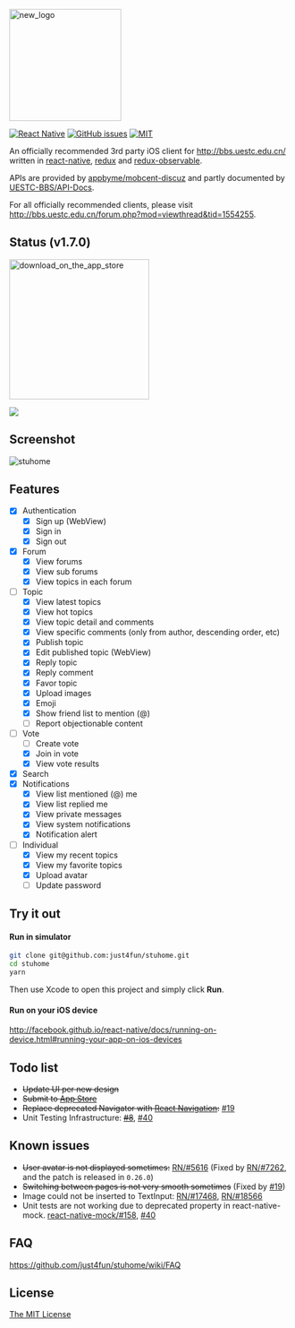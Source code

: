 [<img width="200" alt="new_logo" src="https://user-images.githubusercontent.com/7512625/34460783-aaf95076-ee53-11e7-8699-3e94b6a0c270.png">](https://user-images.githubusercontent.com/7512625/34460783-aaf95076-ee53-11e7-8699-3e94b6a0c270.png)

[![React Native](https://img.shields.io/badge/react--native-v0.51.0-05A5D1.svg)](https://facebook.github.io/react-native)
[![GitHub issues](https://img.shields.io/github/issues/just4fun/stuhome.svg)](https://github.com/just4fun/stuhome/issues)
[![MIT](https://img.shields.io/dub/l/vibe-d.svg)](http://opensource.org/licenses/MIT)

An officially recommended 3rd party iOS client for http://bbs.uestc.edu.cn/ written in [react-native](https://facebook.github.io/react-native/), [redux](http://redux.js.org/) and [redux-observable](https://redux-observable.js.org/).

APIs are provided by [appbyme/mobcent-discuz](https://github.com/appbyme/mobcent-discuz) and partly documented by [UESTC-BBS/API-Docs](https://github.com/UESTC-BBS/API-Docs/wiki/Mobcent-API).

For all officially recommended clients, please visit http://bbs.uestc.edu.cn/forum.php?mod=viewthread&tid=1554255.

## Status (v1.7.0)

[<img width="250" alt="download_on_the_app_store" src="https://user-images.githubusercontent.com/7512625/27969868-353f554c-637f-11e7-869d-3963933461ca.png">](https://itunes.apple.com/cn/app/qing-shui-he-pan-stuhome/id1190564355)

![](https://cloud.githubusercontent.com/assets/7512625/12371330/88981098-bc6a-11e5-8511-6e02c5233006.gif)

## Screenshot

![stuhome](https://user-images.githubusercontent.com/7512625/36350789-f5a43838-14d8-11e8-8a90-801e69f665c1.gif)

## Features

- [x] Authentication
  - [x] Sign up (WebView)
  - [x] Sign in
  - [x] Sign out
- [x] Forum
  - [x] View forums
  - [x] View sub forums
  - [x] View topics in each forum
- [ ] Topic
  - [x] View latest topics
  - [x] View hot topics
  - [x] View topic detail and comments
  - [x] View specific comments (only from author, descending order, etc)
  - [x] Publish topic
  - [x] Edit published topic (WebView)
  - [x] Reply topic
  - [x] Reply comment
  - [x] Favor topic
  - [x] Upload images
  - [x] Emoji
  - [x] Show friend list to mention (@)
  - [ ] Report objectionable content
- [ ] Vote
  - [ ] Create vote
  - [x] Join in vote
  - [x] View vote results
- [x] Search
- [x] Notifications
  - [x] View list mentioned (@) me
  - [x] View list replied me
  - [x] View private messages
  - [x] View system notifications
  - [x] Notification alert
- [ ] Individual
  - [x] View my recent topics
  - [x] View my favorite topics
  - [x] Upload avatar
  - [ ] Update password

## Try it out

#### Run in simulator

```bash
git clone git@github.com:just4fun/stuhome.git
cd stuhome
yarn
```
Then use Xcode to open this project and simply click **Run**.

#### Run on your iOS device

http://facebook.github.io/react-native/docs/running-on-device.html#running-your-app-on-ios-devices

## Todo list

- ~~Update UI per new design~~
- ~~Submit to [App Store](https://itunes.apple.com/cn/app/qing-shui-he-pan-stuhome/id1190564355)~~
- ~~Replace deprecated Navigator with [React Navigation](https://github.com/react-navigation/react-navigation):~~ [#19](https://github.com/just4fun/stuhome/pull/19)
- Unit Testing Infrastructure: ~~[#8](https://github.com/just4fun/stuhome/pull/8)~~, [#40](https://github.com/just4fun/stuhome/issues/40)

## Known issues

- ~~User avatar is not displayed sometimes:~~ [RN/#5616](https://github.com/facebook/react-native/issues/5616) (Fixed by [RN/#7262](https://github.com/facebook/react-native/pull/7262), and the patch is released in `0.26.0`)
- ~~Switching between pages is not very smooth sometimes~~ (Fixed by [#19](https://github.com/just4fun/stuhome/pull/19))
- Image could not be inserted to TextInput: [RN/#17468](https://github.com/facebook/react-native/issues/17468), [RN/#18566](https://github.com/facebook/react-native/issues/18566)
- Unit tests are not working due to deprecated property in react-native-mock. [react-native-mock/#158](https://github.com/RealOrangeOne/react-native-mock/pull/158), [#40](https://github.com/just4fun/stuhome/issues/40)

## FAQ

https://github.com/just4fun/stuhome/wiki/FAQ

## License

[The MIT License](http://opensource.org/licenses/MIT)
